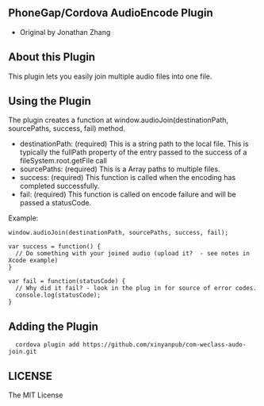 ## PhoneGap/Cordova AudioEncode Plugin
 * Original by Jonathan Zhang

## About this Plugin

This plugin lets you easily join multiple audio files into one file.

## Using the Plugin

The plugin creates a function at window.audioJoin(destinationPath, sourcePaths, success, fail) method.
 * destinationPath: (required) This is a string path to the local file. This is typically the fullPath property of the entry passed to the success of a fileSystem.root.getFile call
 * sourcePaths: (required) This is a Array paths to multiple files.
 * success: (required) This function is called when the encoding has completed successfully.
 * fail: (required) This function is called on encode failure and will be passed a statusCode.

Example:

```
window.audioJoin(destinationPath, sourcePaths, success, fail);

var success = function() {
  // Do something with your joined audio (upload it?  - see notes in Xcode example)
}

var fail = function(statusCode) {
  // Why did it fail? - look in the plug in for source of error codes.
  console.log(statusCode);
}
```

## Adding the Plugin ##

```
  cordova plugin add https://github.com/xinyanpub/com-weclass-audo-join.git
```

## LICENSE ##

The MIT License
